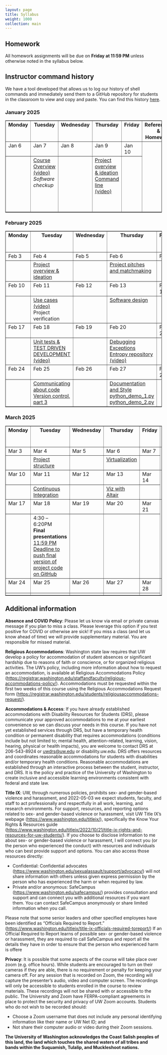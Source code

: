 ```yaml
---
layout: page
title: Syllabus
weight: 1000
collection: main
---
```


## Homework

All homework assignments will be due on **Friday at 11:59 PM** unless otherwise noted in the syllabus below.

## Instructor command history

We have a tool developed that allows us to log our history of shell commands and immediately send them to a GitHub repository for students in the classroom to view and copy and paste.  You can find this history [here](https://github.com/UWDIRECT/history/blob/main/history.txt).


### January 2025

<table style="border-collapse: collapse; width: 100%; " border="1">
<tbody>
<tr align="center" valign="top">
<td><strong>Monday</strong></td>
<td><strong>Tuesday</strong></td>
<td><strong>Wednesday</strong></td>
<td><strong>Thursday</strong></td>
<td><strong>Friday</strong></td>
<td><strong>References &amp; Homework</strong></td>
</tr>
<tr valign="top">
<td>Jan 6</td>
<td>Jan 7</td>
<td>Jan 8</td>
<td>Jan 9</td>
<td>Jan 10</td>
<td rowspan="2"></td>
</tr>
<tr align="left" valign="top">
<td></td>
<td><a href="https://github.com/UWDIRECT/UWDIRECT.github.io/blob/master/SEMDS/Course%20Introduction.pptx?raw=true">Course Overview</a><br/><a href="https://uw.hosted.panopto.com/Panopto/Pages/Viewer.aspx?id=2d53e797-33dd-4a55-80a6-b0ed014583ad">(video)</a><br/><i>Software checkup</i></td>
<td></td>
<td><a href="https://github.com/UWDIRECT/UWDIRECT.github.io/raw/master/Wi23_content/Project_Overview.pptx">Project overview & ideation</a><br/>
<A href="https://github.com/UWDIRECT/UWDIRECT.github.io/blob/master/Wi23_content/SEDS/L1.1.Command_Line.pptx?raw=true">Command line</a><br/><a href="https://uw.hosted.panopto.com/Panopto/Pages/Viewer.aspx?id=221ba4eb-2d5b-4238-aac7-b0f20144dea8">(video)</a></td>
<td></td>
<td>
<ul>
<li><a href="https://github.com/UWDIRECT/UWDIRECT.github.io/raw/master/Wi22_content/SEDS/CSE%20390%20Bash%20Command%20Reference.pdf">bash command line reference</a></li>
<li><a href="https://docs.google.com/document/d/1rzP02Vm4LKmuprnskMZjI1s7l4HkGzbqb5nHU0WyS0s/edit?usp=sharing">SEMDS Homework 1</a></li>
</ul>
</td>
</tr>
</tbody>
</table>


### February 2025

<table style="border-collapse: collapse; width: 100%; " border="1">
<tbody>
<tr align="center" valign="top">
<td><strong>Monday</strong></td>
<td><strong>Tuesday</strong></td>
<td><strong>Wednesday</strong></td>
<td><strong>Thursday</strong></td>
<td><strong>Friday</strong></td>
<td><strong>References &amp; Homework</strong></td>
</tr>
<tr valign="top">
<td>Feb 3</td>
<td>Feb 4</td>
<td>Feb 5</td>
<td>Feb 6</td>
<td>Feb 7</td>
<td rowspan="2"></td>
</tr>
<tr align="left" valign="top">
<td></td>
<td><a href="https://github.com/UWDIRECT/UWDIRECT.github.io/raw/master/Wi23_content/Project_Overview.pptx">Project overview & ideation</a><br/></td>
<td></td>
<td><a href="https://github.com/UWDIRECT/UWDIRECT.github.io/raw/master/Wi23_content/Project_Overview.pptx">Project pitches and matchmaking</a><br/></td>
<td></td>
<td></td>
</tr>
<tr valign="top">
<td>Feb 10</td>
<td>Feb 11</td>
<td>Feb 12</td>
<td>Feb 13</td>
<td>Feb 14</td>
<td rowspan="2"></td>
</tr>
<tr align="left" valign="top">
<td></td>
<td><a href="https://github.com/UWDIRECT/UWDIRECT.github.io/blob/master/SEMDS/User_Stories_Use_Cases_Components.pptx?raw=true">Use cases</a><br/><a href="">(video)</a><br/>
Project verification<br /></td>
<td></td>
<td><a href="https://github.com/UWDIRECT/UWDIRECT.github.io/blob/master/Wi23_content/SEDS/Use_cases.pptx?raw=true">Software design</a><br/><br/><br/></td>
<td></td>
<td></td>
</tr>
<tr valign="top">
<td>Feb 17</td>
<td>Feb 18</td>
<td>Feb 19</td>
<td>Feb 20</td>
<td>Feb 21</td>
<td rowspan="2"></td>
</tr>
<tr align="left" valign="top">
<td></td>
<td><a href="https://raw.githubusercontent.com/UWDIRECT/UWDIRECT.github.io/master/Wi23_content/SEDS/debugging_exceptions_testing/Unit-tests.ipynb">Unit tests & TEST DRIVEN DEVELOPMENT</a><br/><a href="https://uw.hosted.panopto.com/Panopto/Pages/Viewer.aspx?id=f1b0a474-f743-4e25-a353-b1150141eb05">(video)</a></td>
<td></td>
<td><a href="https://raw.githubusercontent.com/UWDIRECT/UWDIRECT.github.io/master/Wi23_content/SEDS/debugging_exceptions_testing/Debugging.ipynb">Debugging</a><br/><a href="https://raw.githubusercontent.com/UWDIRECT/UWDIRECT.github.io/master/Wi23_content/SEDS/debugging_exceptions_testing/Exceptions.ipynb">Exceptions</a><br/><a href="https://github.com/uwseds/entropy">Entropy repository</a><br/><A HREF="https://uw.hosted.panopto.com/Panopto/Pages/Viewer.aspx?id=6fc91934-7b11-4d74-bf37-b1170143ad01">(video)</a></td>
<td></td>
<td></td>
</tr>
<tr valign="top">
<td>Feb 24</td>
<td>Feb 25</td>
<td>Feb 26</td>
<td>Feb 27</td>
<td>Feb 28</td>
<td rowspan="2"></td>
</tr>
<tr align="left" valign="top">
<td></td>
<td><a href="https://github.com/UWDIRECT/UWDIRECT.github.io/raw/master/Wi23_content/SEDS/L10.Communication.pptx">Communicating about code</a><br/><a href="https://github.com/UWDIRECT/UWDIRECT.github.io/raw/master/Wi23_content/SEDS/L11.Version_Control_p2.pptx">Version control, part 3</a><br/></td>
<td></td>
<td><a href="Wi23_content/SEDS/L8.Style_and_Documentation.pptx">Documentation and Style</a><br/><a href="Wi23_content/SEDS/python_demo_1.py">python_demo_1.py</a><br/><a href="Wi23_content/SEDS/python_demo_2.py">python_demo_2.py</a><br/></td>
<td></td>
<td></td>
</tr>
</tbody>
</table>


### March 2025

<table style="border-collapse: collapse; width: 100%; " border="1">
<tbody>
<tr align="center" valign="top">
<td><strong>Monday</strong></td>
<td><strong>Tuesday</strong></td>
<td><strong>Wednesday</strong></td>
<td><strong>Thursday</strong></td>
<td><strong>Friday</strong></td>
<td><strong>References &amp; Homework</strong></td>
</tr>
<tr valign="top">
<td>Mar 3</td>
<td>Mar 4</td>
<td>Mar 5</td>
<td>Mar 6</td>
<td>Mar 7</td>
<td rowspan="2"></td>
</tr>
<tr align="left" valign="top">
<td></td>
<td><a href="https://github.com/UWDIRECT/UWDIRECT.github.io/raw/master/Wi23_content/SEDS/L9.Project_Structure.pdf">Project structure</a><br/></td>
<td></td>
<td><a href="https://github.com/UWDIRECT/UWDIRECT.github.io/raw/master/Wi23_content/SEDS/L12.Virtualization.pptx">Virtualization</a><br/></td>
<td></td>
<td></td>
</tr>
<tr valign="top">
<td>Mar 10</td>
<td>Mar 11</td>
<td>Mar 12</td>
<td>Mar 13</td>
<td>Mar 14</td>
<td rowspan="2"></td>
</tr>
<tr align="left" valign="top">
<td></td>
<td><a href="https://github.com/UWDIRECT/UWDIRECT.github.io/raw/master/Wi23_content/SEDS/L13.Continuous_Integration.pptx">Continuous Integration</a><br/></td>
<td></td>
<td><a href="https://raw.githubusercontent.com/UWDIRECT/UWDIRECT.github.io/master/Wi23_content/SEDS/L14.Viz_with_Altair.ipynb">Viz with Altair</a><br/></td>
<td></td>
<td></td>
</tr>
<tr valign="top">
<td>Mar  17</td>
<td>Mar  18</td>
<td>Mar  19</td>
<td>Mar  20</td>
<td>Mar  21</td>
<td rowspan="2"></td>
</tr>
<tr align="left" valign="top">
<td></td>
<td>4:30 – 6:20PM  <br/>
<b>Final presentations</b>
<u>11:59 PM  
Deadline to push final version of project code on GitHub</u></td>
<td></td>
<td></td>
<td></td>
<td></td>
</tr>
<tr valign="top">
<td>Mar  24</td>
<td>Mar  25</td>
<td>Mar  26</td>
<td>Mar  27</td>
<td>Mar 28</td>
<td rowspan="2"></td>
</tr>
<tr align="left" valign="top">
<td></td>
<td></td>
<td></td>
<td></td>
<td></td>
<td></td>
</tr>
</tbody>
</table>



## Additional information

**Absence and COVID Policy**:
Please let us know via email or private canvas message if you plan to miss a class. Please leverage this option if you test positive for COVID or otherwise are sick! If you miss a class (and let us know ahead of time) we will provide supplementary material. You are responsible for missed material.

**Religious Accommodations**:
Washington state law requires that UW develop a policy for accommodation of student absences or significant hardship due to reasons of faith or conscience, or for organized religious activities. The UW’s policy, including more information about how to request an accommodation, is available at Religious Accommodations Policy (https://registrar.washington.edu/staffandfaculty/religious-accommodations-policy/). Accommodations must be requested within the first two weeks of this course using the Religious Accommodations Request form (https://registrar.washington.edu/students/religiousaccommodations-request/).

**Accommodations & Access**: 
If you have already established accommodations with Disability Resources for Students (DRS), please communicate your approved accommodations to me at your earliest convenience so we can discuss your needs in this course. If you have not yet established services through DRS, but have a temporary health condition or permanent disability that requires accommodations (conditions include but not limited to; mental health, attention-related, learning, vision, hearing, physical or health impacts), you are welcome to contact DRS at 206-543-8924 or uwdrs@uw.edu or disability.uw.edu. DRS offers resources and coordinates reasonable accommodations for students with disabilities and/or temporary health conditions. Reasonable accommodations are established through an interactive process between the student, instructor, and DRS. It is the policy and practice of the University of Washington to create inclusive and accessible learning environments consistent with federal and state law.

**Title IX**: 
UW, through numerous policies, prohibits sex- and gender-based violence and harassment, and 2022-05-03 we expect students, faculty, and staff to act professionally and respectfully in all work, learning, and research environments. For support, resources, and reporting options related to sex- and gender-based violence or harassment, visit UW Title IX’s webpage (https://www.washington.edu/titleix/), specifically the Know Your Rights & Resources guide (https://www.washington.edu/titleix/2022/10/21/title-ix-rights-and-resources-for-uw-students/). If you choose to disclose information to me about sex- or gender-based violence or harassment, I will connect you (or the person who experienced the conduct) with resources and individuals who can best provide support and options. You can also access those resources directly: 
* Confidential: Confidential advocates (https://www.washington.edu/sexualassault/support/advocacy/) will not share information with others unless given express permission by the person who has experienced the harm or when required by law. 
* Private and/or anonymous: SafeCampus (https://www.washington.edu/safecampus/) provides consultation and support and can connect you with additional resources if you want them. You can contact SafeCampus anonymously or share limited information when you call. 

Please note that some senior leaders and other specified employees have been identified as “Officials Required to Report.” (https://www.washington.edu/titleix/title-ix-officials-required-toreport/) If an Official Required to Report learns of possible sex- or gender-based violence or harassment, they are required to call SafeCampus and report all the details they have in order to ensure that the person who experienced harm is offere

**Privacy**:
It is possible that some aspects of the course will take place over zoom (e.g. office hours). While students are encouraged to turn on their cameras if they are able, there is no requirement or penalty for keeping your camera off. For any session that is recorded on Zoom, the recording will capture the presenter’s audio, video and computer screen. The recordings will only be accessible to students enrolled in the course to review materials. These recordings will not be shared with or accessible to the public. The University and Zoom have FERPA-compliant agreements in place to protect the security and privacy of UW Zoom accounts. Students who do not wish to be recorded should: 
* Choose a Zoom username that does not include any personal identifying information like their name or UW Net ID; and 
* Not share their computer audio or video during their Zoom sessions.

**The University of Washington acknowledges the Coast Salish peoples of this land, the land which touches the shared waters of all tribes and bands within the Suquamish, Tulalip, and Muckleshoot nations.**
